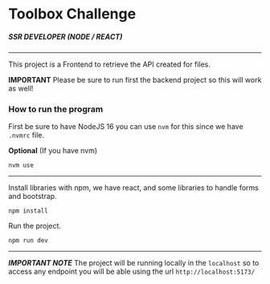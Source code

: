 # Toolbox Challenge

##### SSR DEVELOPER (NODE / REACT)

---

This project is a Frontend to retrieve the API created for files.

**IMPORTANT**
Please be sure to run first the backend project so this will work as well!

### How to run the program

First be sure to have NodeJS 16 you can use `nvm` for this since we have `.nvmrc` file.

**Optional** (If you have nvm)

```
nvm use
```

---

Install libraries with npm, we have react, and some libraries to handle forms and bootstrap.

```
npm install
```

Run the project.

```
npm run dev
```

---

**_IMPORTANT NOTE_**
The project will be running locally in the `localhost` so to access any endpoint you will be able using the url `http://localhost:5173/`
